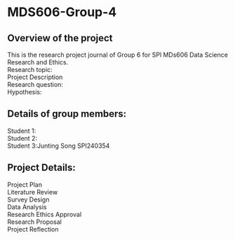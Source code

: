 # MDS606-Group-4

## Overview of the project<br />
  This is the research project journal of Group 6 for SPl MDs606 Data Science Research and Ethics.<br />
  Research topic:<br />
  Project Description<br />
  Research question:<br />
  Hypothesis:<br />
  
## Details of group members:<br />
  Student 1:<br />
  Student 2:<br />
  Student 3:Junting Song SPI240354<br />

## Project Details:<br />
  Project Plan<br />
  Literature Review<br />
  Survey Design<br />
  Data Analysis<br />
  Research Ethics Approval<br />
  Research Proposal<br />
  Project Reflection<br />
